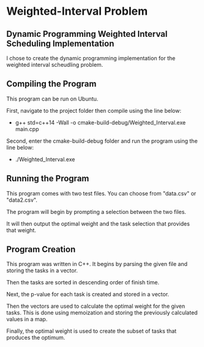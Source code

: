 # Weighted-Interval Problem
## Dynamic Programming Weighted Interval Scheduling Implementation
I chose to create the dynamic programming implementation for the weighted interval scheudling problem. 

## Compiling the Program
This program can be run on Ubuntu. 

First, navigate to the project folder then compile using the line below:
* g++ std=c++14 -Wall -o cmake-build-debug/Weighted_Interval.exe main.cpp

Second, enter the cmake-build-debug folder and run the program using the line below:
* ./Weighted_Interval.exe

## Running the Program
This program comes with two test files. You can choose from "data.csv" or "data2.csv".

The program will begin by prompting a selection between the two files.

It will then output the optimal weight and the task selection that provides that weight. 

## Program Creation
This program was written in C++. 
It begins by parsing the given file and storing the tasks in a vector.

Then the tasks are sorted in descending order of finish time. 

Next, the p-value for each task is created and stored in a vector.

Then the vectors are used to calculate the optimal weight for the given tasks. This is done using memoization and storing the previously calculated values in a map. 

Finally, the optimal weight is used to create the subset of tasks that produces the optimum. 
